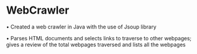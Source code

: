 # WebCrawler
• Created a web crawler in Java with the use of Jsoup library

• Parses HTML documents and selects links to traverse to other webpages; gives a review of the total webpages
traversed and lists all the webpages
